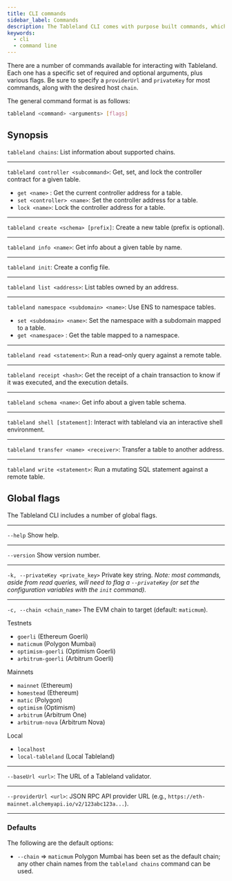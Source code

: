 ```yaml
---
title: CLI commands
sidebar_label: Commands
description: The Tableland CLI comes with purpose built commands, which slightly differs from the convention in other clients.
keywords:
  - cli
  - command line
---
```


There are a number of commands available for interacting with Tableland. Each one has a specific set of required and optional arguments, plus various flags. Be sure to specify a `providerUrl` and `privateKey` for most commands, along with the desired host `chain`.

The general command format is as follows:

```bash
tableland <command> <arguments> [flags]
```

## Synopsis

`tableland chains`: List information about supported chains.

---

`tableland controller <subcommand>`: Get, set, and lock the controller contract for a given table.

- `get <name>` : Get the current controller address for a table.
- `set <controller> <name>`: Set the controller address for a table.
- `lock <name>`: Lock the controller address for a table.

---

`tableland create <schema> [prefix]`: Create a new table (prefix is optional).

---

`tableland info <name>`: Get info about a given table by name.

---

`tableland init`: Create a config file.

---

`tableland list <address>`: List tables owned by an address.

---

`tableland namespace <subdomain> <name>`: Use ENS to namespace tables.

- `set <subdomain> <name>`: Set the namespace with a subdomain mapped to a table.
- `get <namespace>` : Get the table mapped to a namespace.

---

`tableland read <statement>`: Run a read-only query against a remote table.

---

`tableland receipt <hash>`: Get the receipt of a chain transaction to know if it was executed, and the execution details.

---

`tableland schema <name>`: Get info about a given table schema.

---

`tableland shell [statement]`: Interact with tableland via an interactive shell environment.

---

`tableland transfer <name> <receiver>`: Transfer a table to another address.

---

`tableland write <statement>`: Run a mutating SQL statement against a remote table.

## Global flags

The Tableland CLI includes a number of global flags.

---

`--help`
Show help.

---

`--version`
Show version number.

---

`-k, --privateKey <private_key>`
Private key string.
_Note: most commands, aside from read queries, will need to flag a `--privateKey` (or set the configuration variables with the `init` command)._

---

`-c, --chain <chain_name>`
The EVM chain to target (default: `maticmum`).

Testnets

- `goerli` (Ethereum Goerli)
- `maticmum` (Polygon Mumbai)
- `optimism-goerli` (Optimism Goerli)
- `arbitrum-goerli` (Arbitrum Goerli)

Mainnets

- `mainnet` (Ethereum)
- `homestead` (Ethereum)
- `matic` (Polygon)
- `optimism` (Optimism)
- `arbitrum` (Arbitrum One)
- `arbitrum-nova` (Arbitrum Nova)

Local

- `localhost`
- `local-tableland` (Local Tableland)

---

`--baseUrl <url>`: The URL of a Tableland validator.

---

`--providerUrl <url>`: JSON RPC API provider URL (e.g., `https://eth-mainnet.alchemyapi.io/v2/123abc123a...`).

---

### Defaults

The following are the default options:

- `--chain` ⇒ `maticmum`
  Polygon Mumbai has been set as the default chain; any other chain names from the `tableland chains` command can be used.
